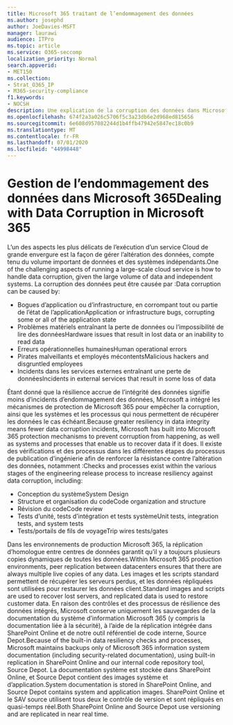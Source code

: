```yaml
---
title: Microsoft 365 traitant de l’endommagement des données
ms.author: josephd
author: JoeDavies-MSFT
manager: laurawi
audience: ITPro
ms.topic: article
ms.service: O365-seccomp
localization_priority: Normal
search.appverid:
- MET150
ms.collection:
- Strat_O365_IP
- M365-security-compliance
f1.keywords:
- NOCSH
description: Une explication de la corruption des données dans Microsoft 365, ainsi que les efforts de prévention et de récupération de Microsoft.
ms.openlocfilehash: 674f2a3a026c5706f5c3a23db6e2d968ed815656
ms.sourcegitcommit: 6e608d957082244d1b4ffb47942e5847ec18c0b9
ms.translationtype: MT
ms.contentlocale: fr-FR
ms.lasthandoff: 07/01/2020
ms.locfileid: "44998448"
---
```

# <a name="dealing-with-data-corruption-in-microsoft-365"></a><span data-ttu-id="39adb-103">Gestion de l’endommagement des données dans Microsoft 365</span><span class="sxs-lookup"><span data-stu-id="39adb-103">Dealing with Data Corruption in Microsoft 365</span></span>

<span data-ttu-id="39adb-104">L’un des aspects les plus délicats de l’exécution d’un service Cloud de grande envergure est la façon de gérer l’altération des données, compte tenu du volume important de données et des systèmes indépendants.</span><span class="sxs-lookup"><span data-stu-id="39adb-104">One of the challenging aspects of running a large-scale cloud service is how to handle data corruption, given the large volume of data and independent systems.</span></span> <span data-ttu-id="39adb-105">La corruption des données peut être causée par :</span><span class="sxs-lookup"><span data-stu-id="39adb-105">Data corruption can be caused by:</span></span>

- <span data-ttu-id="39adb-106">Bogues d’application ou d’infrastructure, en corrompant tout ou partie de l’état de l’application</span><span class="sxs-lookup"><span data-stu-id="39adb-106">Application or infrastructure bugs, corrupting some or all of the application state</span></span>
- <span data-ttu-id="39adb-107">Problèmes matériels entraînant la perte de données ou l’impossibilité de lire des données</span><span class="sxs-lookup"><span data-stu-id="39adb-107">Hardware issues that result in lost data or an inability to read data</span></span>
- <span data-ttu-id="39adb-108">Erreurs opérationnelles humaines</span><span class="sxs-lookup"><span data-stu-id="39adb-108">Human operational errors</span></span>
- <span data-ttu-id="39adb-109">Pirates malveillants et employés mécontents</span><span class="sxs-lookup"><span data-stu-id="39adb-109">Malicious hackers and disgruntled employees</span></span>
- <span data-ttu-id="39adb-110">Incidents dans les services externes entraînant une perte de données</span><span class="sxs-lookup"><span data-stu-id="39adb-110">Incidents in external services that result in some loss of data</span></span>

<span data-ttu-id="39adb-111">Étant donné que la résilience accrue de l’intégrité des données signifie moins d’incidents d’endommagement des données, Microsoft a intégré les mécanismes de protection de Microsoft 365 pour empêcher la corruption, ainsi que les systèmes et les processus qui nous permettent de récupérer les données le cas échéant.</span><span class="sxs-lookup"><span data-stu-id="39adb-111">Because greater resiliency in data integrity means fewer data corruption incidents, Microsoft has built into Microsoft 365 protection mechanisms to prevent corruption from happening, as well as systems and processes that enable us to recover data if it does.</span></span> <span data-ttu-id="39adb-112">Il existe des vérifications et des processus dans les différentes étapes du processus de publication d’ingénierie afin de renforcer la résistance contre l’altération des données, notamment :</span><span class="sxs-lookup"><span data-stu-id="39adb-112">Checks and processes exist within the various stages of the engineering release process to increase resiliency against data corruption, including:</span></span>

- <span data-ttu-id="39adb-113">Conception du système</span><span class="sxs-lookup"><span data-stu-id="39adb-113">System Design</span></span>
- <span data-ttu-id="39adb-114">Structure et organisation du code</span><span class="sxs-lookup"><span data-stu-id="39adb-114">Code organization and structure</span></span>
- <span data-ttu-id="39adb-115">Révision du code</span><span class="sxs-lookup"><span data-stu-id="39adb-115">Code review</span></span>
- <span data-ttu-id="39adb-116">Tests d’unité, tests d’intégration et tests système</span><span class="sxs-lookup"><span data-stu-id="39adb-116">Unit tests, integration tests, and system tests</span></span>
- <span data-ttu-id="39adb-117">Tests/portails de fils de voyage</span><span class="sxs-lookup"><span data-stu-id="39adb-117">Trip wires tests/gates</span></span>

<span data-ttu-id="39adb-118">Dans les environnements de production Microsoft 365, la réplication d’homologue entre centres de données garantit qu’il y a toujours plusieurs copies dynamiques de toutes les données.</span><span class="sxs-lookup"><span data-stu-id="39adb-118">Within Microsoft 365 production environments, peer replication between datacenters ensures that there are always multiple live copies of any data.</span></span> <span data-ttu-id="39adb-119">Les images et les scripts standard permettent de récupérer les serveurs perdus, et les données répliquées sont utilisées pour restaurer les données client.</span><span class="sxs-lookup"><span data-stu-id="39adb-119">Standard images and scripts are used to recover lost servers, and replicated data is used to restore customer data.</span></span> <span data-ttu-id="39adb-120">En raison des contrôles et des processus de résilience des données intégrés, Microsoft conserve uniquement les sauvegardes de la documentation du système d’information Microsoft 365 (y compris la documentation liée à la sécurité), à l’aide de la réplication intégrée dans SharePoint Online et de notre outil référentiel de code interne, Source Depot.</span><span class="sxs-lookup"><span data-stu-id="39adb-120">Because of the built-in data resiliency checks and processes, Microsoft maintains backups only of Microsoft 365 information system documentation (including security-related documentation), using built-in replication in SharePoint Online and our internal code repository tool, Source Depot.</span></span> <span data-ttu-id="39adb-121">La documentation système est stockée dans SharePoint Online, et Source Depot contient des images système et d’application.</span><span class="sxs-lookup"><span data-stu-id="39adb-121">System documentation is stored in SharePoint Online, and Source Depot contains system and application images.</span></span> <span data-ttu-id="39adb-122">SharePoint Online et le SAV source utilisent tous deux le contrôle de version et sont répliqués en quasi-temps réel.</span><span class="sxs-lookup"><span data-stu-id="39adb-122">Both SharePoint Online and Source Depot use versioning and are replicated in near real time.</span></span>
